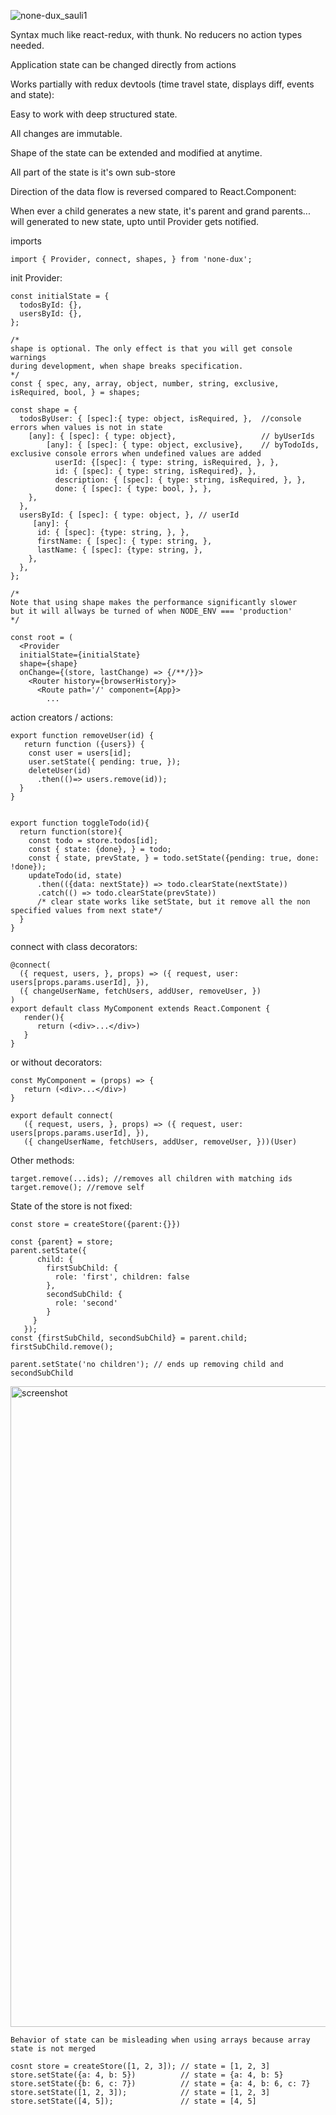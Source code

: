 
![none-dux_sauli1](https://cloud.githubusercontent.com/assets/11061511/26650375/de9cf298-4651-11e7-9af2-b71a51db3e95.jpg)

Syntax much like react-redux, with thunk.
No reducers no action types needed.

Application state can be changed directly from actions 

Works partially with redux devtools (time travel state, displays diff, events and state):

Easy to work with deep structured state.

All changes are immutable.

Shape of the state can be extended and modified at anytime.  

All part of the state is it's own sub-store

Direction of the data flow is reversed compared to React.Component: 

When ever a child generates a new state, it's parent and grand parents... will generated to new state, upto until Provider gets notified.

imports
```
import { Provider, connect, shapes, } from 'none-dux';
```

init Provider:
```
const initialState = {
  todosById: {},
  usersById: {},
};

/*
shape is optional. The only effect is that you will get console warnings 
during development, when shape breaks specification.
*/
const { spec, any, array, object, number, string, exclusive, isRequired, bool, } = shapes;

const shape = {
  todosByUser: { [spec]:{ type: object, isRequired, },  //console errors when values is not in state
    [any]: { [spec]: { type: object},                   // byUserIds 
        [any]: { [spec]: { type: object, exclusive},    // byTodoIds, exclusive console errors when undefined values are added
          userId: {[spec]: { type: string, isRequired, }, },
          id: { [spec]: { type: string, isRequired}, },
          description: { [spec]: { type: string, isRequired, }, },
          done: { [spec]: { type: bool, }, },
    },
  },
  usersById: { [spec]: { type: object, }, // userId
     [any]: {
      id: { [spec]: {type: string, }, },
      firstName: { [spec]: { type: string, },
      lastName: { [spec]: {type: string, },     
    },
  },
};

/*
Note that using shape makes the performance significantly slower 
but it will allways be turned of when NODE_ENV === 'production'
*/

const root = (
  <Provider 
  initialState={initialState} 
  shape={shape} 
  onChange={(store, lastChange) => {/**/}}>
    <Router history={browserHistory}>
      <Route path='/' component={App}>
        ...

```

action creators / actions:
```
export function removeUser(id) {
   return function ({users}) {
    const user = users[id];
    user.setState({ pending: true, });
    deleteUser(id)
      .then(()=> users.remove(id)); 
  }
}


export function toggleTodo(id){
  return function(store){
    const todo = store.todos[id];
    const { state: {done}, } = todo;
    const { state, prevState, } = todo.setState({pending: true, done: !done});
    updateTodo(id, state)
      .then(({data: nextState}) => todo.clearState(nextState))
      .catch(() => todo.clearState(prevState))
      /* clear state works like setState, but it remove all the non specified values from next state*/
  }
}
```

connect with class decorators:
```
@connect(
  ({ request, users, }, props) => ({ request, user: users[props.params.userId], }),
  ({ changeUserName, fetchUsers, addUser, removeUser, })
)
export default class MyComponent extends React.Component {
   render(){
      return (<div>...</div>)
   }
}
```
or without decorators:
```
const MyComponent = (props) => {
   return (<div>...</div>) 
}

export default connect(
   ({ request, users, }, props) => ({ request, user: users[props.params.userId], }),
   ({ changeUserName, fetchUsers, addUser, removeUser, }))(User)
```

Other methods:
```
target.remove(...ids); //removes all children with matching ids
target.remove(); //remove self
```

State of the store is not fixed:

```
const store = createStore({parent:{}})

const {parent} = store;
parent.setState({
      child: {
        firstSubChild: {
          role: 'first', children: false
        },
        secondSubChild: {
          role: 'second'
        }
     }
   });
const {firstSubChild, secondSubChild} = parent.child;
firstSubChild.remove(); 

parent.setState('no children'); // ends up removing child and secondSubChild
```

<img width="1025" alt="screenshot" src="https://cloud.githubusercontent.com/assets/11061511/26591980/0a8fe422-4568-11e7-93cc-1d083640a6ca.png">



```
Behavior of state can be misleading when using arrays because array state is not merged

cosnt store = createStore([1, 2, 3]); // state = [1, 2, 3]
store.setState({a: 4, b: 5})          // state = {a: 4, b: 5}
store.setState({b: 6, c: 7})          // state = {a: 4, b: 6, c: 7}
store.setState([1, 2, 3]);            // state = [1, 2, 3]
store.setState([4, 5]);               // state = [4, 5]
```
